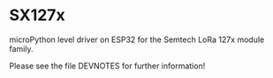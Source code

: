 # SX127x
microPython level driver on ESP32 for the Semtech LoRa 127x module family.

Please see the file DEVNOTES for further information!
